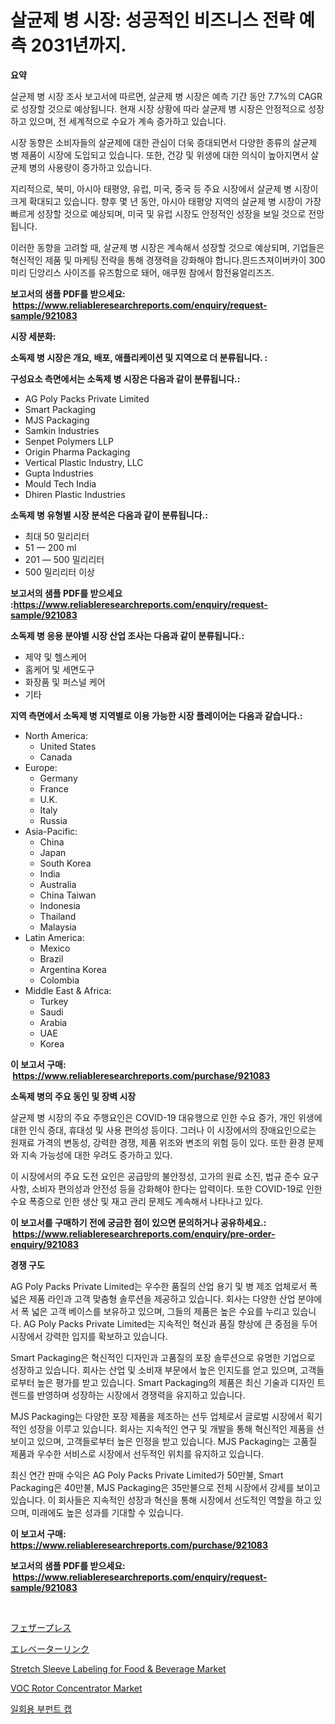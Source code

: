 <p><h1>살균제 병 시장: 성공적인 비즈니스 전략 예측 2031년까지.</h1></p><p><strong>요약</strong></p>
<p><p>살균제 병 시장 조사 보고서에 따르면, 살균제 병 시장은 예측 기간 동안 7.7%의 CAGR로 성장할 것으로 예상됩니다. 현재 시장 상황에 따라 살균제 병 시장은 안정적으로 성장하고 있으며, 전 세계적으로 수요가 계속 증가하고 있습니다.</p><p>시장 동향은 소비자들의 살균제에 대한 관심이 더욱 증대되면서 다양한 종류의 살균제 병 제품이 시장에 도입되고 있습니다. 또한, 건강 및 위생에 대한 의식이 높아지면서 살균제 병의 사용량이 증가하고 있습니다.</p><p>지리적으로, 북미, 아시아 태평양, 유럽, 미국, 중국 등 주요 시장에서 살균제 병 시장이 크게 확대되고 있습니다. 향후 몇 년 동안, 아시아 태평양 지역의 살균제 병 시장이 가장 빠르게 성장할 것으로 예상되며, 미국 및 유럽 시장도 안정적인 성장을 보일 것으로 전망됩니다.</p><p>이러한 동향을 고려할 때, 살균제 병 시장은 계속해서 성장할 것으로 예상되며, 기업들은 혁신적인 제품 및 마케팅 전략을 통해 경쟁력을 강화해야 합니다.믠드츠져이버카이 300 미리 딘앙리스 사이즈를 유즈함으로 돼어, 애쿠뭔 참에서 함전융얼리즈즈.</p></p>
<p><strong>보고서의 샘플 PDF를 받으세요: &nbsp;<a href="https://www.reliableresearchreports.com/enquiry/request-sample/921083">https://www.reliableresearchreports.com/enquiry/request-sample/921083</a></strong></p>
<p><strong>시장 세분화:</strong></p>
<p><strong> 소독제 병 시장은 개요, 배포, 애플리케이션 및 지역으로 더 분류됩니다. :</strong></p>
<p><strong>구성요소 측면에서는 소독제 병 시장은 다음과 같이 분류됩니다.:</strong></p>
<p><ul><li>AG Poly Packs Private Limited</li><li>Smart Packaging</li><li>MJS Packaging</li><li>Samkin Industries</li><li>Senpet Polymers LLP</li><li>Origin Pharma Packaging</li><li>Vertical Plastic Industry, LLC</li><li>Gupta Industries</li><li>Mould Tech India</li><li>Dhiren Plastic Industries</li></ul></p>
<p><strong> 소독제 병 유형별 시장 분석은 다음과 같이 분류됩니다.:</strong></p>
<p><ul><li>최대 50 밀리리터</li><li>51 — 200 ml</li><li>201 — 500 밀리리터</li><li>500 밀리리터 이상</li></ul></p>
<p><strong>보고서의 샘플 PDF를 받으세요 :<a href="https://www.reliableresearchreports.com/enquiry/request-sample/921083">https://www.reliableresearchreports.com/enquiry/request-sample/921083</a></strong></p>
<p><strong> 소독제 병 응용 분야별 시장 산업 조사는 다음과 같이 분류됩니다.:</strong></p>
<p><ul><li>제약 및 헬스케어</li><li>홈케어 및 세면도구</li><li>화장품 및 퍼스널 케어</li><li>기타</li></ul></p>
<p><strong>지역 측면에서 소독제 병 지역별로 이용 가능한 시장 플레이어는 다음과 같습니다.:</strong></p>
<p><ul>
    <li>
        North America:
        <ul>
            <li>United States</li>
            <li>Canada</li>
        </ul>
    </li>
    <li>
        Europe:
        <ul>
            <li>Germany</li>
            <li>France</li>
            <li>U.K.</li>
            <li>Italy</li>
            <li>Russia</li>
        </ul>
    </li>
    <li>
        Asia-Pacific:
        <ul>
            <li>China</li>
            <li>Japan</li>
            <li>South Korea</li>
            <li>India</li>
            <li>Australia</li>
            <li>China Taiwan</li>
            <li>Indonesia</li>
            <li>Thailand</li>
            <li>Malaysia</li>
        </ul>
    </li>
    <li>
        Latin America:
        <ul>
            <li>Mexico</li>
            <li>Brazil</li>
            <li>Argentina Korea</li>
            <li>Colombia</li>
        </ul>
    </li>
    <li>
        Middle East & Africa:
        <ul>
            <li>Turkey</li>
            <li>Saudi</li>
            <li>Arabia</li>
            <li>UAE</li>
            <li>Korea</li>
        </ul>
    </li>
    </ul></p>
<p><strong>이 보고서 구매: &nbsp;<a href="https://www.reliableresearchreports.com/purchase/921083">https://www.reliableresearchreports.com/purchase/921083</a></strong></p>
<p><strong>소독제 병의 주요 동인 및 장벽 시장</strong></p>
<p><p>살균제 병 시장의 주요 주행요인은 COVID-19 대유행으로 인한 수요 증가, 개인 위생에 대한 인식 증대, 휴대성 및 사용 편의성 등이다. 그러나 이 시장에서의 장애요인으로는 원재료 가격의 변동성, 강력한 경쟁, 제품 위조와 변조의 위험 등이 있다. 또한 환경 문제와 지속 가능성에 대한 우려도 증가하고 있다.</p><p>이 시장에서의 주요 도전 요인은 공급망의 불안정성, 고가의 원료 소진, 법규 준수 요구사항, 소비자 편의성과 안전성 등을 강화해야 한다는 압력이다. 또한 COVID-19로 인한 수요 폭증으로 인한 생산 및 재고 관리 문제도 계속해서 나타나고 있다.</p></p>
<p><strong>이 보고서를 구매하기 전에 궁금한 점이 있으면 문의하거나 공유하세요.: &nbsp;<a href="https://www.reliableresearchreports.com/enquiry/pre-order-enquiry/921083">https://www.reliableresearchreports.com/enquiry/pre-order-enquiry/921083</a></strong></p>
<p><strong>경쟁 구도</strong></p>
<p><p>AG Poly Packs Private Limited는 우수한 품질의 산업 용기 및 병 제조 업체로서 폭 넓은 제품 라인과 고객 맞춤형 솔루션을 제공하고 있습니다. 회사는 다양한 산업 분야에서 폭 넓은 고객 베이스를 보유하고 있으며, 그들의 제품은 높은 수요를 누리고 있습니다. AG Poly Packs Private Limited는 지속적인 혁신과 품질 향상에 큰 중점을 두어 시장에서 강력한 입지를 확보하고 있습니다.</p><p>Smart Packaging은 혁신적인 디자인과 고품질의 포장 솔루션으로 유명한 기업으로 성장하고 있습니다. 회사는 산업 및 소비재 부문에서 높은 인지도를 얻고 있으며, 고객들로부터 높은 평가를 받고 있습니다. Smart Packaging의 제품은 최신 기술과 디자인 트렌드를 반영하며 성장하는 시장에서 경쟁력을 유지하고 있습니다.</p><p>MJS Packaging는 다양한 포장 제품을 제조하는 선두 업체로서 글로벌 시장에서 획기적인 성장을 이루고 있습니다. 회사는 지속적인 연구 및 개발을 통해 혁신적인 제품을 선보이고 있으며, 고객들로부터 높은 인정을 받고 있습니다. MJS Packaging는 고품질 제품과 우수한 서비스로 시장에서 선두적인 위치를 유지하고 있습니다.</p><p>최신 연간 판매 수익은 AG Poly Packs Private Limited가 50만불, Smart Packaging은 40만불, MJS Packaging은 35만불으로 전체 시장에서 강세를 보이고 있습니다. 이 회사들은 지속적인 성장과 혁신을 통해 시장에서 선도적인 역할을 하고 있으며, 미래에도 높은 성과를 기대할 수 있습니다.</p></p>
<p><strong>이 보고서 구매: &nbsp; <a href="https://www.reliableresearchreports.com/purchase/921083">https://www.reliableresearchreports.com/purchase/921083</a></strong></p>
<p><strong>보고서의 샘플 PDF를 받으세요: &nbsp;<a href="https://www.reliableresearchreports.com/enquiry/request-sample/921083">https://www.reliableresearchreports.com/enquiry/request-sample/921083</a></strong><strong></strong></p>
<p>&nbsp;</p>
<p><p><a href="https://github.com/mohamedbakry57/Market-Research-Report-List-2/blob/main/1834732181997.md">フェザープレス</a></p><p><a href="https://github.com/lababdou/Market-Research-Report-List-2/blob/main/1978600181998.md">エレベーターリンク</a></p><p><a href="https://issuu.com/reportprime-2/docs/stretch-sleeve-labeling-for-food-beverage-market-s">Stretch Sleeve Labeling for Food & Beverage Market</a></p><p><a href="https://issuu.com/reportprime-2/docs/voc-rotor-concentrator-market-size-2030.pptx">VOC Rotor Concentrator Market</a></p><p><a href="https://github.com/sougarounis/Market-Research-Report-List-2/blob/main/6169127181994.md">일회용 부펀트 캡</a></p></p>